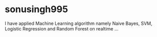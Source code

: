 # sonusingh995
I have applied Machine Learning algorithm namely Naive Bayes, SVM, Logistic Regression and Random Forest on realtime …
